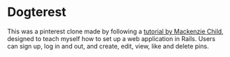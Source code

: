 # Dogterest

This was a pinterest clone made by following a [tutorial by Mackenzie Child](https://www.youtube.com/watch?v=abcnfFS_DS8), designed to teach myself how to set up a web application in Rails. Users can sign up, log in and out, and create, edit, view, like and delete pins.
